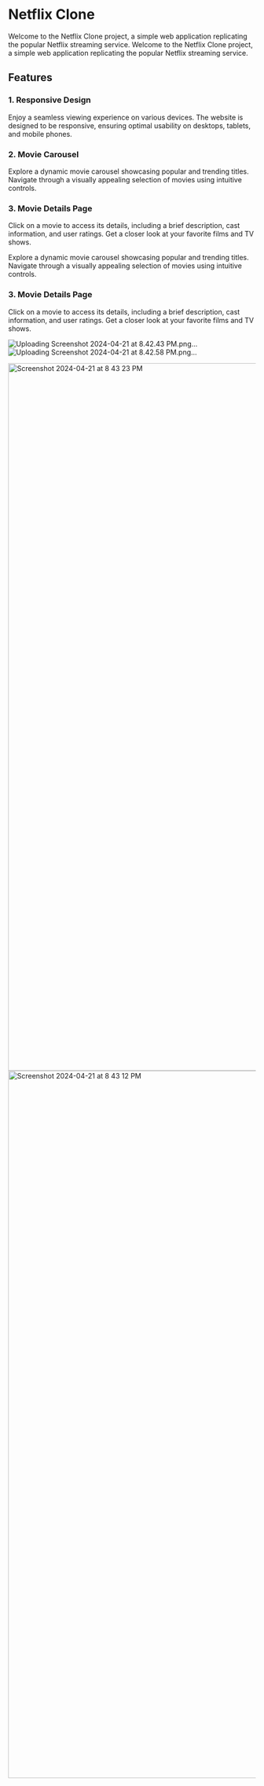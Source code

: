 # Netflix Clone

Welcome to the Netflix Clone project, a simple web application replicating the popular Netflix streaming service.
Welcome to the Netflix Clone project, a simple web application replicating the popular Netflix streaming service.


## Features

### 1. Responsive Design

Enjoy a seamless viewing experience on various devices. The website is designed to be responsive, ensuring optimal usability on desktops, tablets, and mobile phones.

### 2. Movie Carousel

Explore a dynamic movie carousel showcasing popular and trending titles. Navigate through a visually appealing selection of movies using intuitive controls.

### 3. Movie Details Page

Click on a movie to access its details, including a brief description, cast information, and user ratings. Get a closer look at your favorite films and TV shows.

Explore a dynamic movie carousel showcasing popular and trending titles. Navigate through a visually appealing selection of movies using intuitive controls.

### 3. Movie Details Page

Click on a movie to access its details, including a brief description, cast information, and user ratings. Get a closer look at your favorite films and TV shows.


![Uploading Screenshot 2024-04-21 at 8.42.43 PM.png…]()
![Uploading Screenshot 2024-04-21 at 8.42.58 PM.png…]()



<img width="1440" alt="Screenshot 2024-04-21 at 8 43 23 PM" src="https://github.com/Nagaraja-Kamatar/Netflix-Clone/assets/145822414/8728dea9-b1ec-460f-a5ad-2ba90100c4d1">
<img width="1440" alt="Screenshot 2024-04-21 at 8 43 12 PM" src="https://github.com/Nagaraja-Kamatar/Netflix-Clone/assets/145822414/dda05868-9967-4f77-96cc-a116f33430c1">


